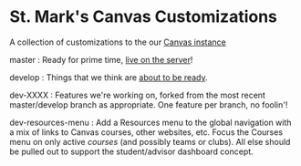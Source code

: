 # St. Mark's Canvas Customizations

A collection of customizations to the our [Canvas instance](http://stmarksschool.instructure.org)

master
: Ready for prime time, [live on the server](http://stmarksschool.instructure.org)!

develop
: Things that we think are [about to be ready](http://stmarksschool.test.instructure.org).

dev-XXXX
: Features we're working on, forked from the most recent master/develop branch as appropriate. One feature per branch, no foolin'!

dev-resources-menu
: Add a Resources menu to the global navigation with a mix of links to Canvas courses, other websites, etc. Focus the Courses menu on only active _courses_ (and possibly teams or clubs). All else should be pulled out to support the student/advisor dashboard concept.